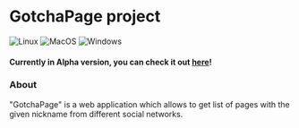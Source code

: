 # GotchaPage project
![Linux](https://github.com/OFFLUCK/gotcha-page/actions/workflows/linux.yml/badge.svg)
![MacOS](https://github.com/OFFLUCK/gotcha-page/actions/workflows/macos.yml/badge.svg)
![Windows](https://github.com/OFFLUCK/gotcha-page/actions/workflows/windows.yml/badge.svg)
#### Currently in Alpha version, you can check it out [here](https://gotcha-page.herokuapp.com)!

### About
"GotchaPage" is a web application which allows to get list of pages with the given nickname from different social networks.
